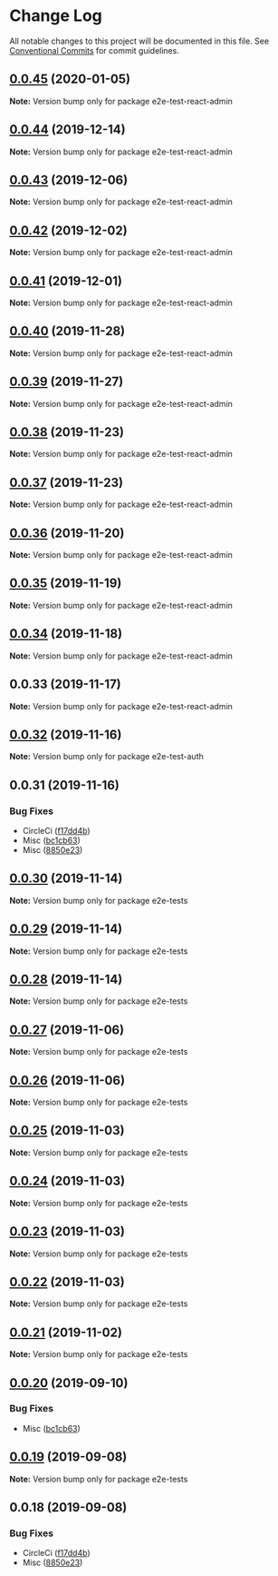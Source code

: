 # Change Log

All notable changes to this project will be documented in this file.
See [Conventional Commits](https://conventionalcommits.org) for commit guidelines.

## [0.0.45](https://github.com/hupe1980/amplify-material-ui/compare/e2e-test-react-admin@0.0.44...e2e-test-react-admin@0.0.45) (2020-01-05)

**Note:** Version bump only for package e2e-test-react-admin





## [0.0.44](https://github.com/hupe1980/amplify-material-ui/compare/e2e-test-react-admin@0.0.43...e2e-test-react-admin@0.0.44) (2019-12-14)

**Note:** Version bump only for package e2e-test-react-admin





## [0.0.43](https://github.com/hupe1980/amplify-material-ui/compare/e2e-test-react-admin@0.0.42...e2e-test-react-admin@0.0.43) (2019-12-06)

**Note:** Version bump only for package e2e-test-react-admin





## [0.0.42](https://github.com/hupe1980/amplify-material-ui/compare/e2e-test-react-admin@0.0.41...e2e-test-react-admin@0.0.42) (2019-12-02)

**Note:** Version bump only for package e2e-test-react-admin





## [0.0.41](https://github.com/hupe1980/amplify-material-ui/compare/e2e-test-react-admin@0.0.40...e2e-test-react-admin@0.0.41) (2019-12-01)

**Note:** Version bump only for package e2e-test-react-admin





## [0.0.40](https://github.com/hupe1980/amplify-material-ui/compare/e2e-test-react-admin@0.0.39...e2e-test-react-admin@0.0.40) (2019-11-28)

**Note:** Version bump only for package e2e-test-react-admin





## [0.0.39](https://github.com/hupe1980/amplify-material-ui/compare/e2e-test-react-admin@0.0.38...e2e-test-react-admin@0.0.39) (2019-11-27)

**Note:** Version bump only for package e2e-test-react-admin





## [0.0.38](https://github.com/hupe1980/amplify-material-ui/compare/e2e-test-react-admin@0.0.37...e2e-test-react-admin@0.0.38) (2019-11-23)

**Note:** Version bump only for package e2e-test-react-admin





## [0.0.37](https://github.com/hupe1980/amplify-material-ui/compare/e2e-test-react-admin@0.0.36...e2e-test-react-admin@0.0.37) (2019-11-23)

**Note:** Version bump only for package e2e-test-react-admin





## [0.0.36](https://github.com/hupe1980/amplify-material-ui/compare/e2e-test-react-admin@0.0.35...e2e-test-react-admin@0.0.36) (2019-11-20)

**Note:** Version bump only for package e2e-test-react-admin





## [0.0.35](https://github.com/hupe1980/amplify-material-ui/compare/e2e-test-react-admin@0.0.34...e2e-test-react-admin@0.0.35) (2019-11-19)

**Note:** Version bump only for package e2e-test-react-admin





## [0.0.34](https://github.com/hupe1980/amplify-material-ui/compare/e2e-test-react-admin@0.0.33...e2e-test-react-admin@0.0.34) (2019-11-18)

**Note:** Version bump only for package e2e-test-react-admin





## 0.0.33 (2019-11-17)

**Note:** Version bump only for package e2e-test-react-admin





## [0.0.32](https://github.com/hupe1980/amplify-material-ui/compare/e2e-test-auth@0.0.31...e2e-test-auth@0.0.32) (2019-11-16)

**Note:** Version bump only for package e2e-test-auth





## 0.0.31 (2019-11-16)


### Bug Fixes

* CircleCi ([f17dd4b](https://github.com/hupe1980/amplify-material-ui/commit/f17dd4b84c088281fb5365e670a72a0782b61dc4))
* Misc ([bc1cb63](https://github.com/hupe1980/amplify-material-ui/commit/bc1cb634ef69e77f937dcd0ced6aa4672e07d6c5))
* Misc ([8850e23](https://github.com/hupe1980/amplify-material-ui/commit/8850e233dfee90f530362a677ad3f47b1b6307d0))





## [0.0.30](https://github.com/hupe1980/amplify-material-ui/compare/e2e-tests@0.0.29...e2e-tests@0.0.30) (2019-11-14)

**Note:** Version bump only for package e2e-tests





## [0.0.29](https://github.com/hupe1980/amplify-material-ui/compare/e2e-tests@0.0.28...e2e-tests@0.0.29) (2019-11-14)

**Note:** Version bump only for package e2e-tests





## [0.0.28](https://github.com/hupe1980/amplify-material-ui/compare/e2e-tests@0.0.27...e2e-tests@0.0.28) (2019-11-14)

**Note:** Version bump only for package e2e-tests





## [0.0.27](https://github.com/hupe1980/amplify-material-ui/compare/e2e-tests@0.0.26...e2e-tests@0.0.27) (2019-11-06)

**Note:** Version bump only for package e2e-tests





## [0.0.26](https://github.com/hupe1980/amplify-material-ui/compare/e2e-tests@0.0.25...e2e-tests@0.0.26) (2019-11-06)

**Note:** Version bump only for package e2e-tests





## [0.0.25](https://github.com/hupe1980/amplify-material-ui/compare/e2e-tests@0.0.24...e2e-tests@0.0.25) (2019-11-03)

**Note:** Version bump only for package e2e-tests





## [0.0.24](https://github.com/hupe1980/amplify-material-ui/compare/e2e-tests@0.0.23...e2e-tests@0.0.24) (2019-11-03)

**Note:** Version bump only for package e2e-tests





## [0.0.23](https://github.com/hupe1980/amplify-material-ui/compare/e2e-tests@0.0.22...e2e-tests@0.0.23) (2019-11-03)

**Note:** Version bump only for package e2e-tests





## [0.0.22](https://github.com/hupe1980/amplify-material-ui/compare/e2e-tests@0.0.21...e2e-tests@0.0.22) (2019-11-03)

**Note:** Version bump only for package e2e-tests





## [0.0.21](https://github.com/hupe1980/amplify-material-ui/compare/e2e-tests@0.0.20...e2e-tests@0.0.21) (2019-11-02)

**Note:** Version bump only for package e2e-tests





## [0.0.20](https://github.com/hupe1980/amplify-material-ui/compare/e2e-tests@0.0.19...e2e-tests@0.0.20) (2019-09-10)


### Bug Fixes

* Misc ([bc1cb63](https://github.com/hupe1980/amplify-material-ui/commit/bc1cb63))





## [0.0.19](https://github.com/hupe1980/amplify-material-ui/compare/e2e-tests@0.0.18...e2e-tests@0.0.19) (2019-09-08)

**Note:** Version bump only for package e2e-tests





## 0.0.18 (2019-09-08)


### Bug Fixes

* CircleCi ([f17dd4b](https://github.com/hupe1980/amplify-material-ui/commit/f17dd4b))
* Misc ([8850e23](https://github.com/hupe1980/amplify-material-ui/commit/8850e23))
